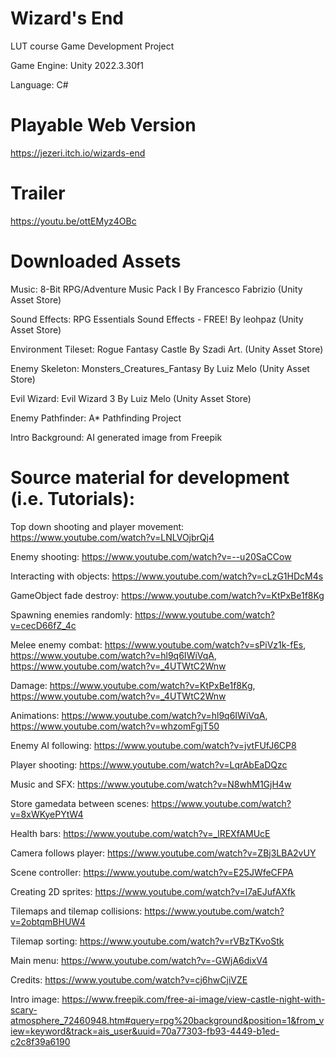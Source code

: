 # Wizard's End
LUT course Game Development Project

Game Engine: Unity 2022.3.30f1

Language: C#

# Playable Web Version
https://jezeri.itch.io/wizards-end

# Trailer
https://youtu.be/ottEMyz4OBc

# Downloaded Assets
Music: 8-Bit RPG/Adventure Music Pack I By Francesco Fabrizio (Unity Asset Store)

Sound Effects: RPG Essentials Sound Effects - FREE! By leohpaz (Unity Asset Store)

Environment Tileset: Rogue Fantasy Castle By Szadi Art. (Unity Asset Store)

Enemy Skeleton: Monsters_Creatures_Fantasy By Luiz Melo (Unity Asset Store)

Evil Wizard: Evil Wizard 3 By Luiz Melo (Unity Asset Store)

Enemy Pathfinder: A* Pathfinding Project

Intro Background: AI generated image from Freepik


# Source material for development (i.e. Tutorials):

Top down shooting and player movement: https://www.youtube.com/watch?v=LNLVOjbrQj4

Enemy shooting: https://www.youtube.com/watch?v=--u20SaCCow

Interacting with objects: https://www.youtube.com/watch?v=cLzG1HDcM4s

GameObject fade destroy: https://www.youtube.com/watch?v=KtPxBe1f8Kg

Spawning enemies randomly: https://www.youtube.com/watch?v=cecD66fZ_4c

Melee enemy combat: https://www.youtube.com/watch?v=sPiVz1k-fEs, https://www.youtube.com/watch?v=hl9q6IWiVqA, https://www.youtube.com/watch?v=_4UTWtC2Wnw

Damage: https://www.youtube.com/watch?v=KtPxBe1f8Kg, https://www.youtube.com/watch?v=_4UTWtC2Wnw

Animations: https://www.youtube.com/watch?v=hl9q6IWiVqA, https://www.youtube.com/watch?v=whzomFgjT50

Enemy AI following: https://www.youtube.com/watch?v=jvtFUfJ6CP8

Player shooting: https://www.youtube.com/watch?v=LqrAbEaDQzc

Music and SFX: https://www.youtube.com/watch?v=N8whM1GjH4w

Store gamedata between scenes: https://www.youtube.com/watch?v=8xWKyePYtW4

Health bars: https://www.youtube.com/watch?v=_lREXfAMUcE

Camera follows player: https://www.youtube.com/watch?v=ZBj3LBA2vUY

Scene controller: https://www.youtube.com/watch?v=E25JWfeCFPA

Creating 2D sprites: https://www.youtube.com/watch?v=l7aEJufAXfk

Tilemaps and tilemap collisions: https://www.youtube.com/watch?v=2obtqmBHUW4

Tilemap sorting: https://www.youtube.com/watch?v=rVBzTKvoStk

Main menu: https://www.youtube.com/watch?v=-GWjA6dixV4

Credits: https://www.youtube.com/watch?v=cj6hwCjiVZE

Intro image: https://www.freepik.com/free-ai-image/view-castle-night-with-scary-atmosphere_72460948.htm#query=rpg%20background&position=1&from_view=keyword&track=ais_user&uuid=70a77303-fb93-4449-b1ed-c2c8f39a6190

